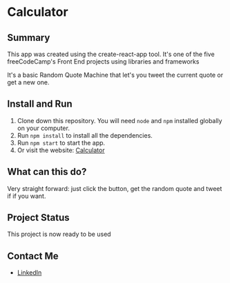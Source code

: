 # Calculator

## Summary
This app was created using the create-react-app tool. It's one of the five freeCodeCamp's Front End projects using libraries and frameworks

It's a basic Random Quote Machine that let's you tweet the current quote or get a new one.

## Install and Run
1. Clone down this repository. You will need `node` and `npm` installed globally on your computer.
2. Run `npm install` to install all the dependencies.
3. Run `npm start` to start the app.
4. Or visit the website: [Calculator](https://gusvianadev.github.io/fcc-random-quote-machine/)

## What can this do?
Very straight forward: just click the button, get the random quote and tweet if if you want.

## Project Status
This project is now ready to be used

## Contact Me
-   [LinkedIn](https://www.linkedin.com/in/gus-viana-dev/)
